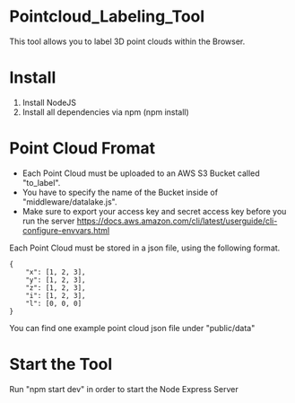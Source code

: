 # Pointcloud_Labeling_Tool
This tool allows you to label 3D point clouds within the Browser.

# Install
1. Install NodeJS
2. Install all dependencies via npm (npm install)

# Point Cloud Fromat
- Each Point Cloud must be uploaded to an AWS S3 Bucket called "to_label".
- You have to specify the name of the Bucket inside of "middleware/datalake.js".
- Make sure to export your access key and secret access key before you run the server https://docs.aws.amazon.com/cli/latest/userguide/cli-configure-envvars.html

Each Point Cloud must be stored in a json file, using the following format. 
```
{
    "x": [1, 2, 3], 
    "y": [1, 2, 3], 
    "z": [1, 2, 3],
    "i": [1, 2, 3],
    "l": [0, 0, 0]
}
```
You can find one example point cloud json file under "public/data"


# Start the Tool 
Run "npm start dev" in order to start the Node Express Server 